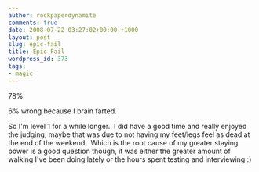 ```yaml
---
author: rockpaperdynamite
comments: true
date: 2008-07-22 03:27:02+00:00 +1000
layout: post
slug: epic-fail
title: Epic Fail
wordpress_id: 373
tags:
- magic
---
```


78%

6% wrong because I brain farted.

So I'm level 1 for a while longer.  I did have a good time and really enjoyed the judging, maybe that was due to not having my feet/legs feel as dead at the end of the weekend.  Which is the root cause of my greater staying power is a good question though, it was either the greater amount of walking I've been doing lately or the hours spent testing and interviewing :)
